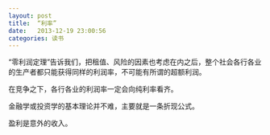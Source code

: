 ```yaml
---
layout: post
title:  “利率”
date:   2013-12-19 23:00:56
categories: 读书 
---
```

“零利润定理”告诉我们，把租值、风险的因素也考虑在内之后，整个社会各行各业的生产者都只能获得同样的利润率，不可能有所谓的超额利润。

在竞争之下，各行各业的利润率一定会向纯利率看齐。

金融学或投资学的基本理论并不难，主要就是一条折现公式。

盈利是意外的收入。
